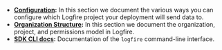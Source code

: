 * **[Configuration](configuration.md):**
In this section we document the various ways you can configure which Logfire project your deployment will send data to.
* **[Organization Structure](organization-structure.md):**
In this section we document the organization, project, and permissions model in Logfire.
* **[SDK CLI docs](cli.md):**
Documentation of the `logfire` command-line interface.
